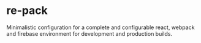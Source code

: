 # re-pack

Minimalistic configuration for a complete and configurable react, webpack and firebase environment for development and production builds.
